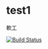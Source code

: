 # test1
軟工

[![Build Status](https://travis-ci.org/kangwei0988/test1.svg?branch=master)](https://travis-ci.org/kangwei0988/test1)

